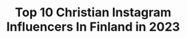 ---
title: Top 10 Christian Instagram Influencers In Finland in 2023
description: >-
  Find top christian Instagram influencers in Finland in 2023. Most popular hashtags: #finland #repost #stayhome #cristianoronaldo.
platform: Instagram
hits: 10
text_top: Identify the most popular Instagram accounts on inBeat.
text_bottom: Our platform has 10 Instagram influencers like this in Finland for you to contact.
profiles:
  - username: "mrs.tews"
    fullname: >-
      Claudia Tews
    bio: >-
      💍@tews.christian 👨‍👩‍👧‍👧👫Mum of four kids 💕Zwillingsmädchen 💙@max.tews ❤️ @julia.tews 🌿Home & Garden 💄Beauty & Lifestyle
    location: "Finland"
    followers: 44281
    engagement: 340
    commentsToLikes: 0.047869
    id: ck8tdd7jp2w240j78hvvgm76u
    verified: false
    hashtags: "#wedding, #mrandmrstews, #immerdein, #specialwedding"
  - username: "franssalmi"
    fullname: >-
      𝘍𝘳𝘢𝘯𝘴 𝘚𝘢𝘭𝘮𝘪 | 𝘛𝘢𝘦𝘬𝘸𝘰𝘯𝘥𝘰 | ✞
    bio: >-
      📍Turku, Finland •Taekwondo Athlete •Marketing Student •Entrepreneur 🥇European Champion 🥉World bronze medalist 🥇Beach Taekwondo World Champion
    location: "Finland"
    followers: 2298
    engagement: 1859
    commentsToLikes: 0.015508
    id: ck8szvyrhpx2s0j78ni4ubr53
    verified: false
    hashtags: "#taekwondo, #summer, #poomsae, #finland"
  - username: "jonenikula"
    fullname: >-
      Jone
    bio: >-
      Juontaja, Radio Rock joka arkipäivä 11-15, Jonen Päivävuoro. Muuta suunsoittoa ja sekalaisia mediahommia siellä sun täällä.
    location: "Finland"
    followers: 19842
    engagement: 478
    commentsToLikes: 0.011711
    id: ck0vvpa7xq5ag0i19qv3u6df9
    verified: false
    hashtags: "#radiorocksuomi, #kentt, #jonenp, #michaelmonroe"
  - username: "dailymotoig"
    fullname: >-
      Motocross
    bio: >-
      #1 For Motocross Content 🔥 DM or #DailyMotoIG For a Submission ☠️
    location: "Finland"
    followers: 109430
    engagement: 182
    commentsToLikes: 0.009937
    id: ck55m2vuq32s90i11qax4rf10
    verified: false
    hashtags: "#mx4life, #racing, #repost, #horsepower"
  - username: "malvava"
    fullname: >-
      Malva Soewarno
    bio: >-
      ☎️ Yunna +6282230558594 ( Malvava ) & +6287855813977 ( TEAM ) 💄 #MalvavaTeam @jessicajecky @zevillaa @bykeziadelarosa 🏡 Malvava Makeup Artist Studio
    location: "Finland"
    followers: 141995
    engagement: 99
    commentsToLikes: 0.023908
    id: ck5c1ajfyus3t0i11d2w57yyq
    verified: false
    hashtags: "#makeupbymalvava, #cantikitupeduli, #malvavamakeupartist, #stayhome"
  - username: "chrishoiberg"
    fullname: >-
      Christian Hoiberg
    bio: >-
      Lofoten, Norway #CaptureLandscapes Tutorials | eBooks | Courses | Tours
    location: "Finland"
    followers: 81819
    engagement: 323
    commentsToLikes: 0.035982
    id: ck14jfuuak4k80i19glt5sqfs
    verified: false
    hashtags: "#norway, #lofoten, #norge, #hiking"
  - username: "dq_the_legend"
    fullname: >-
      🔰DQ THE LEGEND🔰[🔥14k🔥]
    bio: >-
      🔹@dqsalmaan ᴏꜰꜰɪᴄɪᴀʟ ꜰᴀɴ ᴘᴀɢᴇ 🔹24ʜ×7ᴜᴘᴅᴀᴛᴇꜱ 🔹ᴏɴʟɪɴᴇ ᴘʀᴏᴍᴏᴛɪᴏɴ ᴛᴇᴀᴍ 🔹ᴘʜᴏᴛᴏꜱ,ᴠɪᴅᴇᴏꜱ,ᴛʀᴏʟʟꜱ,ᴇᴛᴄ 🔹ᴅQ ɴᴇxᴛ ᴍᴏᴠɪᴇꜱ👇 ➡ᴋᴜʀᴜᴘᴘ ➡ʜᴇʏ ꜱɪɴᴀᴍɪᴋᴀ ➡ᴠᴀᴀɴ
    location: "Finland"
    followers: 14665
    engagement: 590
    commentsToLikes: 0.024075
    id: ck9wief0h1yju0j78gf51n0ni
    verified: false
    hashtags: "#malayalam, #ernakulam, #troll, #karikku"
  - username: "toffem"
    fullname: >-
      Football Boots & Cleats
    bio: >-
      Boot Collector - 🇫🇮🇸🇪🇬🇧 🔌 Influencer 📅 Latest football boot news! 📸 Pics by me, unless stated Use promo code «TOFFEM» for 5% off 👇🏻
    location: "Finland"
    followers: 247685
    engagement: 102
    commentsToLikes: 0.020461
    id: ck13c2t08ycii0i19i0h3o6oi
    verified: false
    hashtags: "#adidas, #predator, #footballboot, #nike"
  - username: "mariaveitola"
    fullname: >-
      Maria Veitola
    bio: >-
      TV- ja radiotoimittaja, kirjailija, keskustelija, yökyläilijä. ♥ B•🌸•S•S•L•A•D•🍕♥ Ota yhteys: anu@mellakkamanagement.fi
    location: "Finland"
    followers: 165441
    engagement: 643
    commentsToLikes: 0.023108
    id: ck0uajx6pcg1n0i19d8u6wbi6
    verified: true
    hashtags: "#maskedsingersuomi, #minttuvesalastyling, #yo, #lyhtykulkue"
  - username: "the69eyesofficial"
    fullname: >-
      The 69 Eyes
    bio: >-
      Official #The69Eyes Instagram. The original Helsinki Vampires since 1989 🦇🇫🇮. New album, West End, out now! Listen and order at:
    location: "Finland"
    followers: 27018
    engagement: 680
    commentsToLikes: 0.025306
    id: ck5ckqmjzxf2s0i11rpjdax5i
    verified: true
    hashtags: "#helsinkisleaze, #27anddone, #twohornsup, #helsinkivampires"
---